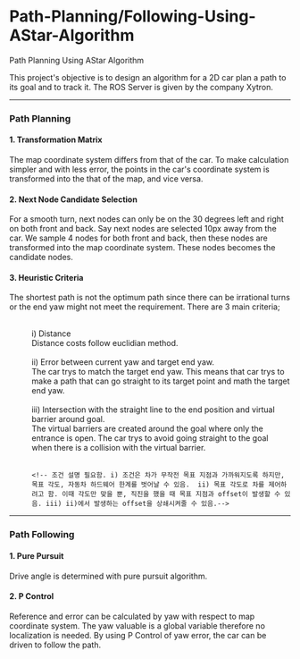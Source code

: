 # Path-Planning/Following-Using-AStar-Algorithm
Path Planning Using AStar Algorithm

This project's objective is to design an algorithm for a 2D car plan a path to its goal and to track it.
The ROS Server is given by the company Xytron.

<hr>
<h3>Path Planning</h3>
<h4>1. Transformation Matrix</h4>
The map coordinate system differs from that of the car. To make calculation simpler and with less error, the points in the car's coordinate system is transformed into the that of the map, and vice versa.

<h4>2. Next Node Candidate Selection</h4>
For a smooth turn, next nodes can only be on the 30 degrees left and right on both front and back. Say next nodes are selected 10px away from the car. We sample 4 nodes for both front and back, then these nodes are transformed into the map coordinate system. These nodes becomes the candidate nodes.

<h4>3. Heuristic Criteria</h4>
The shortest path is not the optimum path since there can be irrational turns or the end yaw might not meet the requirement. There are 3 main criteria; <br><br>
<dl>
  <dd>
    i) Distance<br>
    Distance costs follow euclidian method.<br><br>
    ii) Error between current yaw and target end yaw.<br>
    The car trys to match the target end yaw. This means that car trys to make a path that can go straight to its target point and math the target end yaw.<br><br>
    iii) Intersection with the straight line to the end position and virtual barrier around goal. <br>
    The virtual barriers are created around the goal where only the entrance is open. The car trys to avoid going straight to the goal when there is a collision with the virtual barrier. <br><br>

    <!-- 조건 설명 필요함. i) 조건은 차가 무작전 목표 지점과 가까워지도록 하지만, 목표 각도, 자동차 하드웨어 한계를 벗어날 수 있음.  ii) 목표 각도로 차를 제어하려고 함. 이때 각도만 맞을 뿐, 직진을 했을 때 목표 지점과 offset이 발생할 수 있음. iii) ii)에서 발생하는 offset을 상쇄시켜줄 수 있음.-->
  </dd>
</dl>


<hr>
<h3>Path Following</h3>
<h4>1. Pure Pursuit</h4>
Drive angle is determined with pure pursuit algorithm.
<h4>2. P Control</h4>
Reference and error can be calculated by yaw with respect to map coordinate system. The yaw valuable is a global variable therefore no localization is needed. By using P Control of yaw error, the car can be driven to follow the path.
